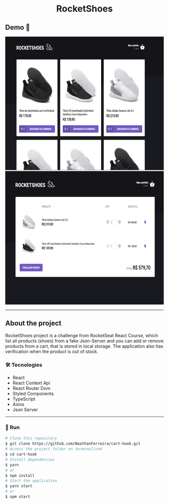 <h1 style="text-align: center; font-weight: bold;">RocketShoes</h1>

## Demo 📸

<div align="center" >
  <img src="./github/demo1.png" alt="demo1" height="425">
  <img src="./github/demo2.png" alt="demo2" height="425">
</div>

---
## About the project

RocketShoes project is a challenge from RocketSeat React Course, which list all products (shoes) from a fake Json-Server and you can add
or remove products from a cart, that is stored in local storage. The application also has verification when the product is out of stock.

### 🛠 Tecnologies

- React
- React Context Api
- React Router Dom
- Styled Components
- TypeScript
- Axios
- Json Server
---

### 🎲 Run

```bash
# Clone this repository
$ git clone https://github.com/NaathanFerreira/cart-hook.git
# Access the project folder on terminal/cmd
$ cd cart-hook
# Install dependencies
$ yarn
# or
$ npm install
# Start the application
$ yarn start
# or
$ npm start
```